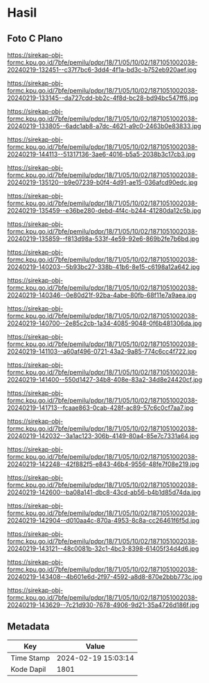 # Hasil

## Foto C Plano

https://sirekap-obj-formc.kpu.go.id/7bfe/pemilu/pdpr/18/71/05/10/02/1871051002038-20240219-132451--c37f7bc6-3dd4-4f1a-bd3c-b752eb920aef.jpg

https://sirekap-obj-formc.kpu.go.id/7bfe/pemilu/pdpr/18/71/05/10/02/1871051002038-20240219-133145--da727cdd-bb2c-4f8d-bc28-bd94bc547ff6.jpg

https://sirekap-obj-formc.kpu.go.id/7bfe/pemilu/pdpr/18/71/05/10/02/1871051002038-20240219-133805--6adc1ab8-a7dc-4621-a9c0-2463b0e83833.jpg

https://sirekap-obj-formc.kpu.go.id/7bfe/pemilu/pdpr/18/71/05/10/02/1871051002038-20240219-144113--51317136-3ae6-4016-b5a5-2038b3c17cb3.jpg

https://sirekap-obj-formc.kpu.go.id/7bfe/pemilu/pdpr/18/71/05/10/02/1871051002038-20240219-135120--b9e07239-b0f4-4d91-ae15-036afcd90edc.jpg

https://sirekap-obj-formc.kpu.go.id/7bfe/pemilu/pdpr/18/71/05/10/02/1871051002038-20240219-135459--e36be280-debd-4f4c-b244-41280da12c5b.jpg

https://sirekap-obj-formc.kpu.go.id/7bfe/pemilu/pdpr/18/71/05/10/02/1871051002038-20240219-135859--f813d98a-533f-4e59-92e6-869b2fe7b6bd.jpg

https://sirekap-obj-formc.kpu.go.id/7bfe/pemilu/pdpr/18/71/05/10/02/1871051002038-20240219-140203--5b93bc27-338b-41b6-8e15-c6198a12a642.jpg

https://sirekap-obj-formc.kpu.go.id/7bfe/pemilu/pdpr/18/71/05/10/02/1871051002038-20240219-140346--0e80d21f-92ba-4abe-80fb-68f11e7a9aea.jpg

https://sirekap-obj-formc.kpu.go.id/7bfe/pemilu/pdpr/18/71/05/10/02/1871051002038-20240219-140700--2e85c2cb-1a34-4085-9048-0f6b481306da.jpg

https://sirekap-obj-formc.kpu.go.id/7bfe/pemilu/pdpr/18/71/05/10/02/1871051002038-20240219-141103--a60af496-0721-43a2-9a85-774c6cc4f722.jpg

https://sirekap-obj-formc.kpu.go.id/7bfe/pemilu/pdpr/18/71/05/10/02/1871051002038-20240219-141400--550d1427-34b8-408e-83a2-34d8e24420cf.jpg

https://sirekap-obj-formc.kpu.go.id/7bfe/pemilu/pdpr/18/71/05/10/02/1871051002038-20240219-141713--fcaae863-0cab-428f-ac89-57c6c0cf7aa7.jpg

https://sirekap-obj-formc.kpu.go.id/7bfe/pemilu/pdpr/18/71/05/10/02/1871051002038-20240219-142032--3a1ac123-306b-4149-80a4-85e7c7331a64.jpg

https://sirekap-obj-formc.kpu.go.id/7bfe/pemilu/pdpr/18/71/05/10/02/1871051002038-20240219-142248--42f882f5-e843-46b4-9556-48fe7f08e219.jpg

https://sirekap-obj-formc.kpu.go.id/7bfe/pemilu/pdpr/18/71/05/10/02/1871051002038-20240219-142600--ba08a141-dbc8-43cd-ab56-b4b1d85d74da.jpg

https://sirekap-obj-formc.kpu.go.id/7bfe/pemilu/pdpr/18/71/05/10/02/1871051002038-20240219-142904--d010aa4c-870a-4953-8c8a-cc26461f6f5d.jpg

https://sirekap-obj-formc.kpu.go.id/7bfe/pemilu/pdpr/18/71/05/10/02/1871051002038-20240219-143121--48c0081b-32c1-4bc3-8398-61405f34d4d6.jpg

https://sirekap-obj-formc.kpu.go.id/7bfe/pemilu/pdpr/18/71/05/10/02/1871051002038-20240219-143408--4b601e6d-2f97-4592-a8d8-870e2bbb773c.jpg

https://sirekap-obj-formc.kpu.go.id/7bfe/pemilu/pdpr/18/71/05/10/02/1871051002038-20240219-143629--7c21d930-7678-4906-9d21-35a4726d186f.jpg


## Metadata

| Key        | Value               |
| ---------- | ------------------- |
| Time Stamp | 2024-02-19 15:03:14 |
| Kode Dapil | 1801                |




